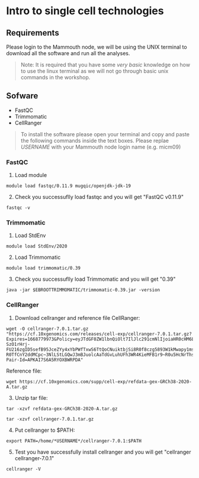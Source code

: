 # Intro to single cell technologies

## Requirements
Please login to the Mammouth node, we will be using the UNIX terminal to download all the software and run all the analyses.

> Note: It is required that you have some *very basic* knowledge on how to use the linux terminal as we will not go through basic unix commands in the workshop. 

## Sofware
* FastQC
* Trimmomatic
* CellRanger

> To install the software please open your terminal and copy and paste the following commands inside the text boxes. Please replae *USERNAME* with your Mammouth node login name (e.g. micm09)

### FastQC
1.	Load module
```{}
module load fastqc/0.11.9 mugqic/openjdk-jdk-19
```
2.	Check you successuflly load fastqc and you will get "FastQC v0.11.9"
```{}
fastqc -v
```

### Trimmomatic
1. Load StdEnv
```{}
module load StdEnv/2020
```
2. Load Trimmomatic
```{}
module load trimmomatic/0.39
```
3.	Check you successuflly load Trimmomatic and you will get "0.39"
```{}
java -jar $EBROOTTRIMMOMATIC/trimmomatic-0.39.jar -version
```

### CellRanger
1. Download cellranger and reference file
CellRanger:
```{}
wget -O cellranger-7.0.1.tar.gz "https://cf.10xgenomics.com/releases/cell-exp/cellranger-7.0.1.tar.gz?Expires=1668779973&Policy=eyJTdGF0ZW1lbnQiOlt7IlJlc291cmNlIjoiaHR0cHM6Ly9jZi4xMHhnZW5vbWljcy5jb20vcmVsZWFzZXMvY2VsbC1leHAvY2VsbHJhbmdlci03LjAuMS50YXIuZ3oiLCJDb25kaXRpb24iOnsiRGF0ZUxlc3NUaGFuIjp7IkFXUzpFcG9jaFRpbWUiOjE2Njg3Nzk5NzN9fX1dfQ__&Signature=SYMp58FKQ0PvMQi3bpE2hxwWLpY2TKFAwde7hIEPELykaH3QIVwNugWKyj6KLHD9EokTrIdVOJubtv3ia6DcOKepindX9EYiAsEP5AG-SzO1rHrj-FU216zgID5sefB95JceZYy4xYbPWfTxwS6TtQoCNuiktbjSi8R0f8czg5893W1kMwapy1ms7y4~HNMd6gWGPPmwmq8PnV9fyB5ovCmaCCbrDk4OXNGu65yQ953pJhLTvYfzr14D1ghFzWG-R0TfCnY2ddMCpc~3NlLStLGQwJ3mBJuolcAaTdGvLuhUFh3WR4KieMFB1r9~R0u5HcNrThsiJzr6KmvcigmQ7w__&Key-Pair-Id=APKAI7S6A5RYOXBWRPDA"
```
Reference file: 
```{}
wget https://cf.10xgenomics.com/supp/cell-exp/refdata-gex-GRCh38-2020-A.tar.gz
```
3.	Unzip tar file:
```{}
tar -xzvf refdata-gex-GRCh38-2020-A.tar.gz
```
```{}
tar -xzvf cellranger-7.0.1.tar.gz
```
4.	Put cellranger to $PATH:
```{}
export PATH=/home/*USERNAME*/cellranger-7.0.1:$PATH
```
5.	Test you have successfully install cellranger and you will get "cellranger cellranger-7.0.1"
```{}
cellranger -V
```

